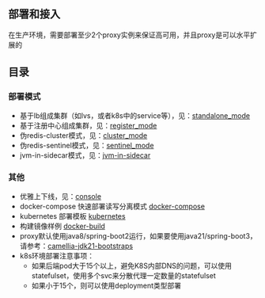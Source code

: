 ## 部署和接入
在生产环境，需要部署至少2个proxy实例来保证高可用，并且proxy是可以水平扩展的


## 目录
### 部署模式
* 基于lb组成集群（如lvs，或者k8s中的service等），见：[standalone_mode](standalone_mode.md)
* 基于注册中心组成集群，见：[register_mode](register_mode.md)
* 伪redis-cluster模式，见：[cluster_mode](cluster_mode.md)
* 伪redis-sentinel模式，见：[sentinel_mode](sentinel_mode.md)
* jvm-in-sidecar模式，见：[jvm-in-sidecar](jvm-in-sidecar.md)

### 其他
* 优雅上下线，见：[console](console.md)
* docker-compose 快速部署读写分离模式 [docker-compose](docker-compose/docker-compose-rw-separate.yaml)
* kubernetes 部署模板 [kubernetes](kubernetes/camellia-deployment.yaml)
* 构建镜像样例 [docker-build](docker/Dockerfile)
* proxy默认使用java8/spring-boot2运行，如果要使用java21/spring-boot3，请参考：[camellia-jdk21-bootstraps](https://github.com/caojiajun/camellia-jdk21-bootstraps)
* k8s环境部署注意事项：  
  - 如果后端pod大于15个以上，避免K8S内部DNS的问题，可以使用statefulset，使用多个svc来分散代理一定数量的statefulset
  - 如果小于15个，则可以使用deployment类型部署

